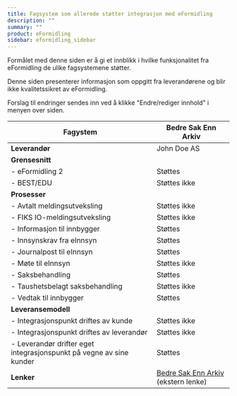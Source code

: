 ```yaml
---
title: Fagsystem som allerede støtter integrasjon med eFormidling
description: ""
summary: ""
product: eFormidling
sidebar: eformidling_sidebar
---
```


Formålet med denne siden er å gi et innblikk i hvilke funksjonalitet fra eFormidling de ulike fagsystemene støtter.

Denne siden presenterer informasjon som oppgitt fra leverandørene og blir ikke kvalitetssikret av
eFormidling.

Forslag til endringer sendes inn ved å klikke "Endre/rediger innhold" i menyen over siden.

| **Fagystem**                                                        | Bedre Sak Enn Arkiv  |
| ------------------------------------------------------------------- | -------------------- |
| **Leverandør**                                                      | John Doe AS          |
| **Grensesnitt**                                                     |                      |
| - eFormidling 2                                                     | Støttes              |
| - BEST/EDU                                                          | Støttes ikke         |
| **Prosesser**                                                       |                      |
| - Avtalt meldingsutveksling                                         | Støttes ikke         |
| - FIKS IO-meldingsutveksling                                        | Støttes ikke         |
| - Informasjon til innbygger                                         | Støttes              |
| - Innsynskrav fra eInnsyn                                           | Støttes              |
| - Journalpost til eInnsyn                                           | Støttes              |
| - Møte til eInnsyn                                                  | Støttes ikke         |
| - Saksbehandling                                                    | Støttes              |
| - Taushetsbelagt saksbehandling                                     | Støttes ikke         |        
| - Vedtak til innbygger                                              | Støttes              |
| **Leveransemodell**                                                 |                      |
| - Integrasjonspunkt driftes av kunde                                | Støttes ikke         |
| - Integrasjonspunkt driftes av leverandør                           | Støttes ikke         |
| - Leverandør drifter eget integrasjonspunkt på vegne av sine kunder | Støttes              |
| **Lenker**                                                          | [Bedre Sak Enn Arkiv](https://bedre-sak-enn-arkiv.no) (ekstern lenke) |
